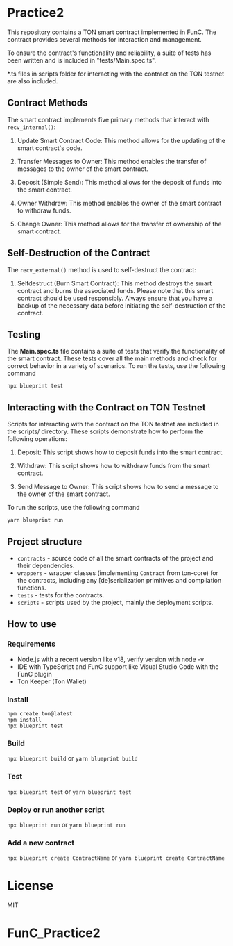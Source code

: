 # Practice2
This repository contains a TON smart contract implemented in FunC. The contract provides several methods for interaction and management.

To ensure the contract's functionality and reliability, a suite of tests has been written and is included in "tests/Main.spec.ts".

*.ts files in scripts folder for interacting with the contract on the TON testnet are also included.
## Contract Methods
The smart contract implements five primary methods that interact with `recv_internal()`:

1. Update Smart Contract Code: This method allows for the updating of the smart contract's code.

2. Transfer Messages to Owner: This method enables the transfer of messages to the owner of the smart contract.

3. Deposit (Simple Send): This method allows for the deposit of funds into the smart contract.

4. Owner Withdraw: This method enables the owner of the smart contract to withdraw funds.

5. Change Owner: This method allows for the transfer of ownership of the smart contract.

## Self-Destruction of the Contract
The `recv_external()` method is used to self-destruct the contract:

1. Selfdestruct (Burn Smart Contract): This method destroys the smart contract and burns the associated funds.
Please note that this smart contract should be used responsibly. Always ensure that you have a backup of the necessary data before initiating the self-destruction of the contract.

## Testing
The **Main.spec.ts** file contains a suite of tests that verify the functionality of the smart contract. These tests cover all the main methods and check for correct behavior in a variety of scenarios. To run the tests, use the following command

```
npx blueprint test
```
## Interacting with the Contract on TON Testnet
Scripts for interacting with the contract on the TON testnet are included in the scripts/ directory. These scripts demonstrate how to perform the following operations:

1. Deposit: This script shows how to deposit funds into the smart contract.

2. Withdraw: This script shows how to withdraw funds from the smart contract.

3. Send Message to Owner: This script shows how to send a message to the owner of the smart contract.

To run the scripts, use the following command
```
yarn blueprint run
```
## Project structure

-   `contracts` - source code of all the smart contracts of the project and their dependencies.
-   `wrappers` - wrapper classes (implementing `Contract` from ton-core) for the contracts, including any [de]serialization primitives and compilation functions.
-   `tests` - tests for the contracts.
-   `scripts` - scripts used by the project, mainly the deployment scripts.

## How to use

### Requirements
- Node.js with a recent version like v18, verify version with node -v
- IDE with TypeScript and FunC support like Visual Studio Code with the FunC plugin
- Ton Keeper (Ton Wallet)

### Install
```
npm create ton@latest 
npm install
npx blueprint test
```
### Build

`npx blueprint build` or `yarn blueprint build`

### Test

`npx blueprint test` or `yarn blueprint test`

### Deploy or run another script

`npx blueprint run` or `yarn blueprint run`

### Add a new contract

`npx blueprint create ContractName` or `yarn blueprint create ContractName`

# License
MIT
# FunC_Practice2
